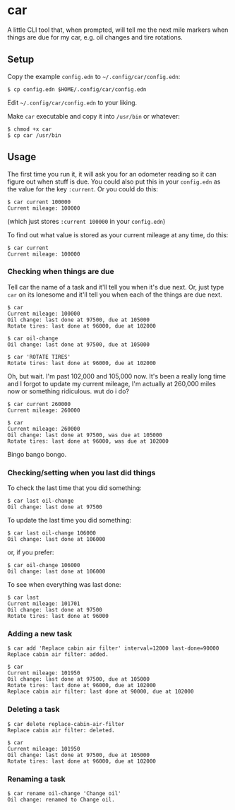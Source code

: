 # car

A little CLI tool that, when prompted, will tell me the next mile markers when things are due for my car, e.g. oil changes and tire rotations.

## Setup

Copy the example `config.edn` to `~/.config/car/config.edn`:

    $ cp config.edn $HOME/.config/car/config.edn

Edit `~/.config/car/config.edn` to your liking.

Make `car` executable and copy it into `/usr/bin` or whatever:

    $ chmod +x car
    $ cp car /usr/bin

## Usage

The first time you run it, it will ask you for an odometer reading so it can figure out when stuff is due. You could also put this in your `config.edn` as the value for the key `:current`. Or you could do this:

    $ car current 100000
    Current mileage: 100000

(which just stores `:current 100000` in your `config.edn`)

To find out what value is stored as your current mileage at any time, do this:

    $ car current
    Current mileage: 100000

### Checking when things are due

Tell car the name of a task and it'll tell you when it's due next. Or, just type `car` on its lonesome and it'll tell you when each of the things are due next.

    $ car
    Current mileage: 100000
    Oil change: last done at 97500, due at 105000
    Rotate tires: last done at 96000, due at 102000

    $ car oil-change
    Oil change: last done at 97500, due at 105000

    $ car 'ROTATE TIRES'
    Rotate tires: last done at 96000, due at 102000

Oh, but wait. I'm past 102,000 and 105,000 now. It's been a really long time and I forgot to update my current mileage, I'm actually at 260,000 miles now or something ridiculous. wut do i do?

    $ car current 260000
    Current mileage: 260000

    $ car
    Current mileage: 260000
    Oil change: last done at 97500, was due at 105000
    Rotate tires: last done at 96000, was due at 102000

Bingo bango bongo.

### Checking/setting when you last did things

To check the last time that you did something:

    $ car last oil-change
    Oil change: last done at 97500

To update the last time you did something:

    $ car last oil-change 106000
    Oil change: last done at 106000

or, if you prefer:

    $ car oil-change 106000
    Oil change: last done at 106000

To see when everything was last done:

    $ car last
    Current mileage: 101701
    Oil change: last done at 97500
    Rotate tires: last done at 96000

### Adding a new task

    $ car add 'Replace cabin air filter' interval=12000 last-done=90000
    Replace cabin air filter: added.

    $ car
    Current mileage: 101950
    Oil change: last done at 97500, due at 105000
    Rotate tires: last done at 96000, due at 102000
    Replace cabin air filter: last done at 90000, due at 102000

### Deleting a task

    $ car delete replace-cabin-air-filter
    Replace cabin air filter: deleted.

    $ car
    Current mileage: 101950
    Oil change: last done at 97500, due at 105000
    Rotate tires: last done at 96000, due at 102000

### Renaming a task

    $ car rename oil-change 'Change oil'
    Oil change: renamed to Change oil.
